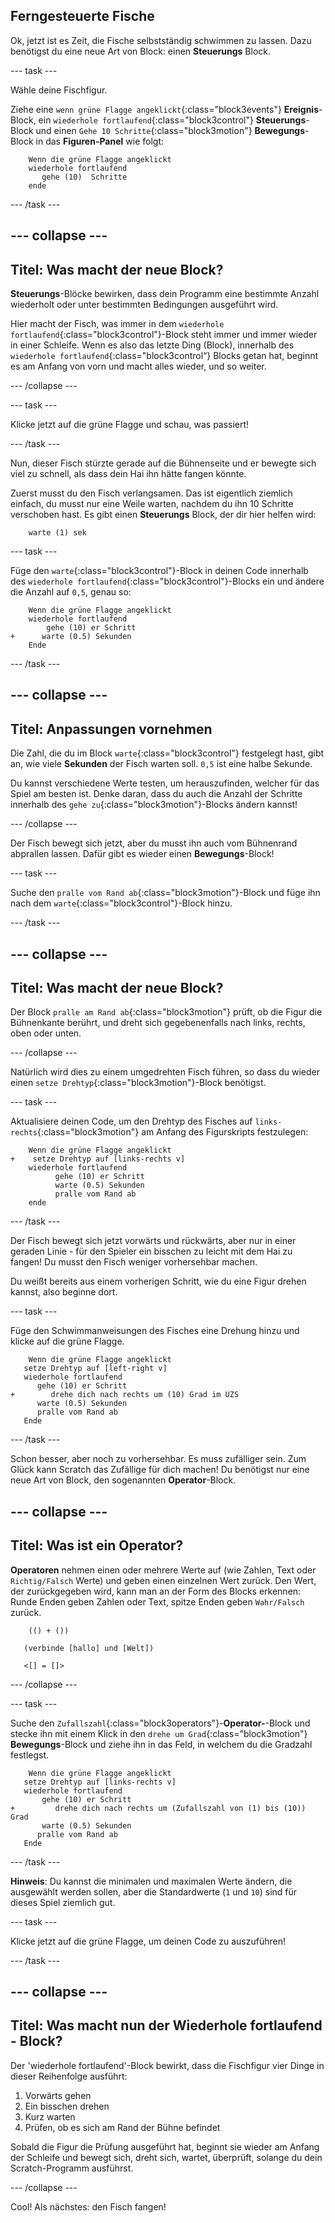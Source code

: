 ## Ferngesteuerte Fische

Ok, jetzt ist es Zeit, die Fische selbstständig schwimmen zu lassen. Dazu benötigst du eine neue Art von Block: einen **Steuerungs** Block.

\--- task \---

Wähle deine Fischfigur.

Ziehe eine `wenn grüne Flagge angeklickt`{:class="block3events"} **Ereignis**-Block, ein `wiederhole fortlaufend`{:class="block3control"} **Steuerungs**-Block und einen `Gehe 10 Schritte`{:class="block3motion"} **Bewegungs**-Block in das **Figuren-Panel** wie folgt:

```blocks3
    Wenn die grüne Flagge angeklickt
    wiederhole fortlaufend 
       gehe (10)  Schritte
    ende
```

\--- /task \---

## \--- collapse \---

## Titel: Was macht der neue Block?

**Steuerungs**-Blöcke bewirken, dass dein Programm eine bestimmte Anzahl wiederholt oder unter bestimmten Bedingungen ausgeführt wird.

Hier macht der Fisch, was immer in dem `wiederhole fortlaufend`{:class="block3control"}-Block steht immer und immer wieder in einer Schleife. Wenn es also das letzte Ding (Block), innerhalb des `wiederhole fortlaufend`{:class="block3control“} Blocks getan hat, beginnt es am Anfang von vorn und macht alles wieder, und so weiter.

\--- /collapse \---

\--- task \---

Klicke jetzt auf die grüne Flagge und schau, was passiert!

\--- /task \---

Nun, dieser Fisch stürzte gerade auf die Bühnenseite und er bewegte sich viel zu schnell, als dass dein Hai ihn hätte fangen könnte.

Zuerst musst du den Fisch verlangsamen. Das ist eigentlich ziemlich einfach, du musst nur eine Weile warten, nachdem du ihn 10 Schritte verschoben hast. Es gibt einen **Steuerungs** Block, der dir hier helfen wird:

```blocks3
    warte (1) sek
```

\--- task \---

Füge den `warte`{:class="block3control"}-Block in deinen Code innerhalb des `wiederhole fortlaufend`{:class="block3control"}-Blocks ein und ändere die Anzahl auf `0,5`, genau so:

```blocks3
    Wenn die grüne Flagge angeklickt
    wiederhole fortlaufend 
        gehe (10) er Schritt
+      warte (0.5) Sekunden
    Ende
```

\--- /task \---

## \--- collapse \---

## Titel: Anpassungen vornehmen

Die Zahl, die du im Block `warte`{:class="block3control"} festgelegt hast, gibt an, wie viele **Sekunden** der Fisch warten soll. `0,5` ist eine halbe Sekunde.

Du kannst verschiedene Werte testen, um herauszufinden, welcher für das Spiel am besten ist. Denke daran, dass du auch die Anzahl der Schritte innerhalb des `gehe zu`{:class="block3motion"}-Blocks ändern kannst!

\--- /collapse \---

Der Fisch bewegt sich jetzt, aber du musst ihn auch vom Bühnenrand abprallen lassen. Dafür gibt es wieder einen **Bewegungs**-Block!

\--- task \---

Suche den `pralle vom Rand ab`{:class="block3motion"}-Block und füge ihn nach dem `warte`{:class="block3control"}-Block hinzu.

\--- /task \---

## \--- collapse \---

## Titel: Was macht der neue Block?

Der Block `pralle am Rand ab`{:class="block3motion"} prüft, ob die Figur die Bühnenkante berührt, und dreht sich gegebenenfalls nach links, rechts, oben oder unten.

\--- /collapse \---

Natürlich wird dies zu einem umgedrehten Fisch führen, so dass du wieder einen `setze Drehtyp`{:class="block3motion"}-Block benötigst.

\--- task \---

Aktualisiere deinen Code, um den Drehtyp des Fisches auf `links-rechts`{:class="block3motion"} am Anfang des Figurskripts festzulegen:

```blocks3
    Wenn die grüne Flagge angeklickt
+    setze Drehtyp auf [links-rechts v]
    wiederhole fortlaufend 
          gehe (10) er Schritt
          warte (0.5) Sekunden
          pralle vom Rand ab
    ende
```

\--- /task \---

Der Fisch bewegt sich jetzt vorwärts und rückwärts, aber nur in einer geraden Linie - für den Spieler ein bisschen zu leicht mit dem Hai zu fangen! Du musst den Fisch weniger vorhersehbar machen.

Du weißt bereits aus einem vorherigen Schritt, wie du eine Figur drehen kannst, also beginne dort.

\--- task \---

Füge den Schwimmanweisungen des Fisches eine Drehung hinzu und klicke auf die grüne Flagge.

```blocks3
    Wenn die grüne Flagge angeklickt
   setze Drehtyp auf [left-right v]
   wiederhole fortlaufend 
      gehe (10) er Schritt
+        drehe dich nach rechts um (10) Grad im UZS
      warte (0.5) Sekunden
      pralle vom Rand ab
   Ende
```

\--- /task \---

Schon besser, aber noch zu vorhersehbar. Es muss zufälliger sein. Zum Glück kann Scratch das Zufällige für dich machen! Du benötigst nur eine neue Art von Block, den sogenannten **Operator**-Block.

## \--- collapse \---

## Titel: Was ist ein Operator?

**Operatoren** nehmen einen oder mehrere Werte auf (wie Zahlen, Text oder `Richtig/Falsch` Werte) und geben einen einzelnen Wert zurück. Den Wert, der zurückgegeben wird, kann man an der Form des Blocks erkennen: Runde Enden geben Zahlen oder Text, spitze Enden geben `Wahr/Falsch` zurück.

```blocks3
    (() + ())

   (verbinde [hallo] und [Welt])

   <[] = []>
```

\--- /collapse \---

\--- task \---

Suche den `Zufallszahl`{:class="block3operators"}-**Operator-**-Block und stecke ihn mit einem Klick in den `drehe um Grad`{:class="block3motion"} **Bewegungs**-Block und ziehe ihn in das Feld, in welchem du die Gradzahl festlegst.

```blocks3
    Wenn die grüne Flagge angeklickt
   setze Drehtyp auf [links-rechts v]
   wiederhole fortlaufend 
       gehe (10) er Schritt
+         drehe dich nach rechts um (Zufallszahl von (1) bis (10)) Grad
       warte (0.5) Sekunden
      pralle vom Rand ab
   Ende
```

\--- /task \---

**Hinweis**: Du kannst die minimalen und maximalen Werte ändern, die ausgewählt werden sollen, aber die Standardwerte (`1` und `10`) sind für dieses Spiel ziemlich gut.

\--- task \---

Klicke jetzt auf die grüne Flagge, um deinen Code zu auszuführen!

\--- /task \---

## \--- collapse \---

## Titel: Was macht nun der Wiederhole fortlaufend - Block?

Der 'wiederhole fortlaufend'-Block bewirkt, dass die Fischfigur vier Dinge in dieser Reihenfolge ausführt:

1. Vorwärts gehen
2. Ein bisschen drehen
3. Kurz warten
4. Prüfen, ob es sich am Rand der Bühne befindet

Sobald die Figur die Prüfung ausgeführt hat, beginnt sie wieder am Anfang der Schleife und bewegt sich, dreht sich, wartet, überprüft, solange du dein Scratch-Programm ausführst.

\--- /collapse \---

Cool! Als nächstes: den Fisch fangen!